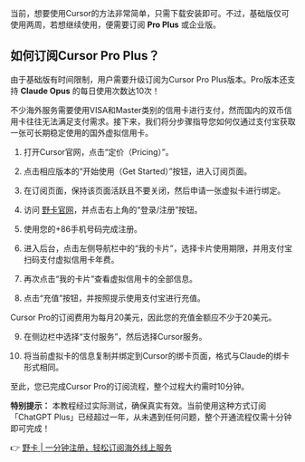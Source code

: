 当前，想要使用Cursor的方法非常简单，只需下载安装即可。不过，基础版仅可使用两周，若想继续使用，便需要订阅 **Pro Plus** 或企业版。

## 如何订阅Cursor Pro Plus？

由于基础版有时间限制，用户需要升级订阅为Cursor Pro Plus版本。Pro版本还支持 **Claude Opus** 的每日使用次数达10次！

不少海外服务需要使用VISA和Master类别的信用卡进行支付，然而国内的双币信用卡往往无法满足支付需求。接下来，我们将分步骤指导您如何仅通过支付宝获取一张可长期稳定使用的国外虚拟信用卡。

1. 打开Cursor官网，点击“定价（Pricing）”。
   
2. 点击相应版本的“开始使用（Get Started）”按钮，进入订阅页面。

3. 在订阅页面，保持该页面活跃且不要关闭，然后申请一张虚拟卡进行绑定。

4. 访问 [野卡官网](https://bit.ly/bewildcard)，并点击右上角的“登录/注册”按钮。

5. 使用您的+86手机号码完成注册。

6. 进入后台，点击左侧导航栏中的“我的卡片”，选择卡片使用期限，并用支付宝扫码支付虚拟信用卡年费。

7. 再次点击“我的卡片”查看虚拟信用卡的全部信息。

8. 点击“充值”按钮，并按照提示使用支付宝进行充值。

Cursor Pro的订阅费用为每月20美元，因此您的充值金额应不少于20美元。

9. 在侧边栏中选择“支付服务”，然后选择Cursor服务。

10. 将当前虚拟卡的信息复制并绑定到Cursor的绑卡页面，格式与Claude的绑卡形式相同。

至此，您已完成Cursor Pro的订阅流程，整个过程大约需时10分钟。

**特别提示：** 本教程经过实际测试，确保真实有效。当前使用这种方式订阅「ChatGPT Plus」已经超过一年，从未遇到任何问题，整个开通流程仅需十分钟即可完成！

👉 [野卡 | 一分钟注册，轻松订阅海外线上服务](https://bit.ly/bewildcard)